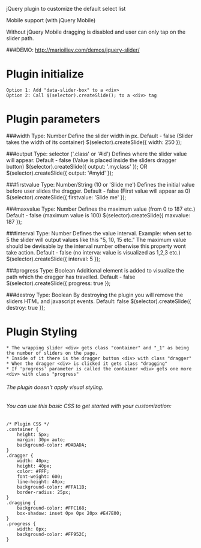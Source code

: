 jQuery plugin to customize the default select list

Mobile support (with jQuery Mobile)

Without jQuery Mobile dragging is disabled and user can only tap on the slider path.

###DEMO: http://marioiliev.com/demos/jquery-slider/

#	Plugin initialize
	Option 1: Add "data-slider-box" to a <div>
	Option 2: Call $(selector).createSlide(); to a <div> tag

#	Plugin parameters
###width
	Type: Number
	Define the slider width in px.
	Default - false (Slider takes the width of its container)
	$(selector).createSlide({ width: 250 });

###output
	Type: selector ('.class' or '#id')
	Defines where the slider value will appear.
	Default - false (Value is placed inside the sliders dragger button)
	$(selector).createSlide({ output: '.myclass' }); OR $(selector).createSlide({ output: '#myid' });
	
###firstvalue
	Type: Number/String (10 or 'Slide me')
	Defines the initial value before user slides the dragger.
	Default - false (First value will appear as 0)
	$(selector).createSlide({ firstvalue: 'Slide me' });
	
###maxvalue
	Type: Number
	Defines the maximum value (from 0 to 187 etc.)
	Default - false (maximum value is 100)
	$(selector).createSlide({ maxvalue: 187 });
	
###interval
	Type: Number
	Defines the value interval. Example: when set to 5 the slider will output values like this "5, 10, 15 etc."
	The maximum value should be devisable by the interval number otherwise this property wont take action.
	Default - false (no interva: value is visualized as 1,2,3 etc.)
	$(selector).createSlide({ interval: 5 });
	
###progress
	Type: Boolean
	Additional element is added to visualize the path which the dragger has travelled.
	Default - false
	$(selector).createSlide({ progress: true });
	
###destroy
	Type: Boolean
	By destroying the plugin you will remove the sliders HTML and javascript events.
	Default: false
	$(selector).createSlide({ destroy: true });
	
#	Plugin Styling
	* The wrapping slider <div> gets class "container" and "_1" as being the number of sliders on the page.
	* Inside of it there is the dragger button <div> with class "dragger"
	* When the dragger <div> is clicked it gets class "dragging"
	* If 'progress' parameter is called the container <div> gets one more <div> with class "progress"

###### 	The plugin doesn't apply visual styling.
###### 	You can use this basic CSS to get started with your customization:

	/* Plugin CSS */
	.container {
		height: 5px;
		margin: 30px auto;
		background-color: #DADADA;
	}
	.dragger {
		width: 40px;
		height: 40px;
		color: #FFF;
		font-weight: 600;
		line-height: 40px;
		background-color: #FFA11B;
		border-radius: 25px;
	}
	.dragging {
		background-color: #FFC168;
		box-shadow: inset 0px 0px 20px #E47E00;
	}
	.progress {
		width: 0px;
		background-color: #FF952C;
	}
